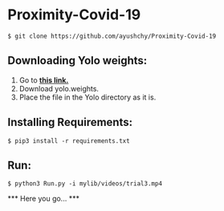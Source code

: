 # Proximity-Covid-19
```
$ git clone https://github.com/ayushchy/Proximity-Covid-19
```
## Downloading Yolo weights:
1. Go to [**this link.**](https://drive.google.com/drive/folders/1c6Txz1yiQApu0x93pHxFVo_fjxSLdUC0?usp=sharing) 
2. Download yolo.weights.
3. Place the file in the Yolo directory as it is.

## Installing Requirements:
```
$ pip3 install -r requirements.txt
```
## Run: 
```
$ python3 Run.py -i mylib/videos/trial3.mp4
```
*** Here you go... ***
